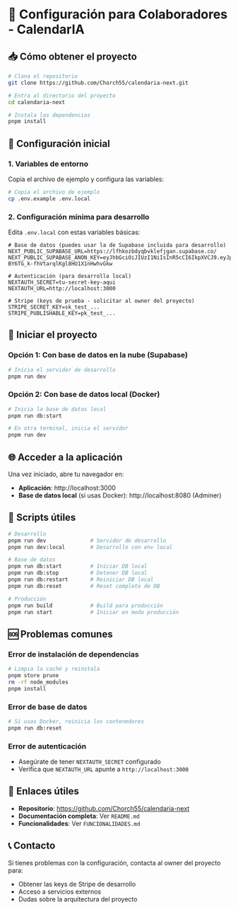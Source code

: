 # 🤝 Configuración para Colaboradores - CalendarIA

## 📥 Cómo obtener el proyecto

```bash
# Clona el repositorio
git clone https://github.com/Chorch55/calendaria-next.git

# Entra al directorio del proyecto
cd calendaria-next

# Instala las dependencias
pnpm install
```

## 🔧 Configuración inicial

### 1. Variables de entorno
Copia el archivo de ejemplo y configura las variables:

```bash
# Copia el archivo de ejemplo
cp .env.example .env.local
```

### 2. Configuración mínima para desarrollo
Edita `.env.local` con estas variables básicas:

```env
# Base de datos (puedes usar la de Supabase incluida para desarrollo)
NEXT_PUBLIC_SUPABASE_URL=https://lfhkozbdyqbvklefjgan.supabase.co/
NEXT_PUBLIC_SUPABASE_ANON_KEY=eyJhbGciOiJIUzI1NiIsInR5cCI6IkpXVCJ9.eyJpc3MiOiJzdXBhYmFzZSIsInJlZiI6ImxmaGtvemJkeXFidmtsZWZqZ2FuIiwicm9sZSI6ImFub24iLCJpYXQiOjE3NTMyNTMyOTcsImV4cCI6MjA2ODgyOTI5N30.JWHhLYvX5-BY6TG_k-fhVtarqlKgl8HU1X1nHwhvGkw

# Autenticación (para desarrollo local)
NEXTAUTH_SECRET=tu-secret-key-aqui
NEXTAUTH_URL=http://localhost:3000

# Stripe (keys de prueba - solicitar al owner del proyecto)
STRIPE_SECRET_KEY=sk_test_...
STRIPE_PUBLISHABLE_KEY=pk_test_...
```

## 🚀 Iniciar el proyecto

### Opción 1: Con base de datos en la nube (Supabase)
```bash
# Inicia el servidor de desarrollo
pnpm run dev
```

### Opción 2: Con base de datos local (Docker)
```bash
# Inicia la base de datos local
pnpm run db:start

# En otra terminal, inicia el servidor
pnpm run dev
```

## 🌐 Acceder a la aplicación

Una vez iniciado, abre tu navegador en:
- **Aplicación**: http://localhost:3000
- **Base de datos local** (si usas Docker): http://localhost:8080 (Adminer)

## 📝 Scripts útiles

```bash
# Desarrollo
pnpm run dev              # Servidor de desarrollo
pnpm run dev:local        # Desarrollo con env local

# Base de datos
pnpm run db:start         # Iniciar DB local
pnpm run db:stop          # Detener DB local
pnpm run db:restart       # Reiniciar DB local
pnpm run db:reset         # Reset completo de DB

# Producción
pnpm run build            # Build para producción
pnpm run start            # Iniciar en modo producción
```

## 🆘 Problemas comunes

### Error de instalación de dependencias
```bash
# Limpia la caché y reinstala
pnpm store prune
rm -rf node_modules
pnpm install
```

### Error de base de datos
```bash
# Si usas Docker, reinicia los contenedores
pnpm run db:reset
```

### Error de autenticación
- Asegúrate de tener `NEXTAUTH_SECRET` configurado
- Verifica que `NEXTAUTH_URL` apunte a `http://localhost:3000`

## 🔗 Enlaces útiles

- **Repositorio**: https://github.com/Chorch55/calendaria-next
- **Documentación completa**: Ver `README.md`
- **Funcionalidades**: Ver `FUNCIONALIDADES.md`

## 📞 Contacto

Si tienes problemas con la configuración, contacta al owner del proyecto para:
- Obtener las keys de Stripe de desarrollo
- Acceso a servicios externos
- Dudas sobre la arquitectura del proyecto
